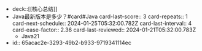- deck::[[核心总结]]
- Java最新版本是多少？#card#Java
  card-last-score:: 3
  card-repeats:: 1
  card-next-schedule:: 2024-01-25T05:32:00.782Z
  card-last-interval:: 4
  card-ease-factor:: 2.36
  card-last-reviewed:: 2024-01-21T05:32:00.783Z
	- Java21
- id:: 65acac2e-3293-49b2-b933-9719341114ec